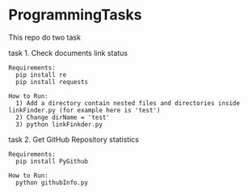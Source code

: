 # ProgrammingTasks

This repo do two task

task 1. Check documents link status
      
	Requirements:
      pip install re
      pip install requests

	How to Run:
      1) Add a directory contain nested files and directories inside linkFinder.py (for example here is 'test')
      2) Change dirName = 'test'
      3) python linkFinkder.py 
	
task 2. Get GitHub Repository statistics
		
	Requirements:
      pip install PyGithub

	How to Run:
      python githubInfo.py
		
